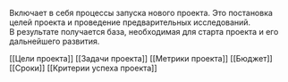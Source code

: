 Включает в себя процессы запуска нового проекта. Это постановка целей проекта и проведение предварительных исследований. В результате получается база, необходимая для старта проекта и его дальнейшего развития.

[[Цели проекта]]
[[Задачи проекта]]
[[Метрики проекта]]
[[Бюджет]]
[[Сроки]]
[[Критерии успеха проекта]]